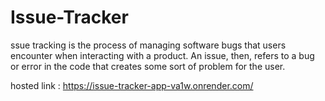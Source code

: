 # Issue-Tracker

ssue tracking is the process of managing software bugs that users encounter when interacting with a product. An issue, then, refers to a bug or error in the code that creates some sort of problem for the user.


hosted link : https://issue-tracker-app-va1w.onrender.com/
